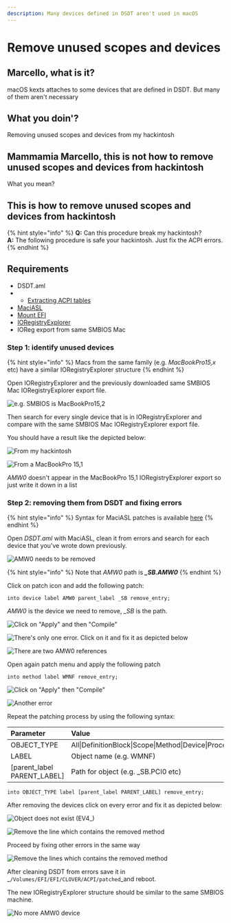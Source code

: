 ```yaml
---
description: Many devices defined in DSDT aren't used in macOS
---
```


# Remove unused scopes and devices

## Marcello, what is it?

macOS kexts attaches to some devices that are defined in DSDT. But many of them aren't necessary 

## What you doin'?

Removing unused scopes and devices from my hackintosh

## Mammamia Marcello, this is not how to remove unused scopes and devices from hackintosh

What you mean?

## This is how to remove unused scopes and devices from hackintosh

{% hint style="info" %}
**Q:** Can this procedure break my hackintosh?  
**A:** The following procedure is safe your hackintosh. Just fix the ACPI errors. 
{% endhint %}

## Requirements

* DSDT.aml
* *  [Extracting ACPI tables](../extracting-acpi-tables.md)
* [MaciASL](../../tools/useful-tools/maciasl.md)
* [Mount EFI](../../bootloaders/mount-efi.md)
* [IORegistryExplorer](../../tools/debugging/ioregistryexplorer.md)
* IOReg export from same SMBIOS Mac

### Step 1: identify unused devices

{% hint style="info" %}
 Macs from the same family \(e.g. _MacBookPro15,x_ etc\) have a similar IORegistryExplorer structure
{% endhint %}

Open IORegistryExplorer and the previously downloaded same SMBIOS Mac IORegistryExplorer export file.

![e.g. SMBIOS is MacBookPro15,2](../../.gitbook/assets/image%20%2820%29.png)

Then search for every single device that is in IORegistryExplorer and compare with the same SMBIOS Mac IORegistryExplorer export file.

You should have a result like the depicted below:

![From my hackintosh](../../.gitbook/assets/image%20%2880%29.png)

![From a MacBookPro 15,1  ](../../.gitbook/assets/image%20%2823%29.png)

_AMW0_ doesn't appear in the MacBookPro 15,1 IORegistryExplorer export so just write it down in a list

### Step 2: removing them from DSDT and fixing errors

{% hint style="info" %}
Syntax for MaciASL patches is available [here](https://sourceforge.net/p/maciasl/wiki/Patching%20Syntax%20Grammar/)
{% endhint %}

Open _DSDT.aml_ with MaciASL, clean it from errors and search for each device that you've wrote down previously. 

![AMW0 needs to be removed](../../.gitbook/assets/image%20%28106%29.png)

{% hint style="info" %}
Note that _AMW0_ path is _**\_SB.AMW0**_
{% endhint %}

Click on patch icon and add the following patch:

```text
into device label AMW0 parent_label _SB remove_entry;
```

_AMW0_  is the device we need to remove, _\_SB_ is the path.

![Click on &quot;Apply&quot; and then &quot;Compile&quot;](../../.gitbook/assets/image%20%2860%29.png)

![There&apos;s only one error. Click on it and fix it as depicted below](../../.gitbook/assets/image%20%2887%29.png)

![There are two AMW0 references](../../.gitbook/assets/image%20%2856%29.png)

Open again patch menu and apply the following patch

```text
into method label WMNF remove_entry;
```

![Click on &quot;Apply&quot; then &quot;Compile&quot;](../../.gitbook/assets/image%20%2888%29.png)

![Another error](../../.gitbook/assets/image%20%2844%29.png)

Repeat the patching process by using the following syntax:

| Parameter | Value |
| :--- | :--- |
| OBJECT\_TYPE | All\|DefinitionBlock\|Scope\|Method\|Device\|Processor\|ThermalZone |
| LABEL | Object name \(e.g. WMNF\) |
| \[parent\_label PARENT\_LABEL\] | Path for object \(e.g. \_SB.PCI0 etc\) |

```text
into OBJECT_TYPE label [parent_label PARENT_LABEL] remove_entry;
```

After removing the devices click on every error and fix it as depicted below:

![Object does not exist \(EV4\_\)](../../.gitbook/assets/image%20%2835%29.png)

![Remove the line which contains the removed method](../../.gitbook/assets/image%20%285%29.png)

Proceed by fixing other errors in the same way

![Remove the lines which contains the removed method](../../.gitbook/assets/image%20%2873%29.png)

After cleaning DSDT from errors save it in _`/Volumes/EFI/EFI/CLOVER/ACPI/patched`_and reboot.

The new IORegistryExplorer structure should be similar to the same SMBIOS machine.

 

![No more AMW0 device](../../.gitbook/assets/image%20%288%29.png)







### 

